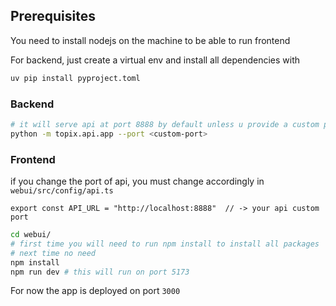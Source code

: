 ## Prerequisites

You need to install nodejs on the machine to be able to run frontend

For backend, just create a virtual env and install all dependencies with

```bash
uv pip install pyproject.toml
```

### Backend
```bash
# it will serve api at port 8888 by default unless u provide a custom port
python -m topix.api.app --port <custom-port>
```

### Frontend

if you change the port of api, you must change accordingly in `webui/src/config/api.ts`

```tsx
export const API_URL = "http://localhost:8888"  // -> your api custom port
```

```bash
cd webui/
# first time you will need to run npm install to install all packages
# next time no need
npm install
npm run dev # this will run on port 5173
```

For now the app is deployed on port `3000`

